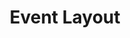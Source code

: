 ---
layout: page
title: Event Layout
phase: 1
time-required: Schroedinger's
notes:
- Should fall into place pretty easily once get metadata list
---